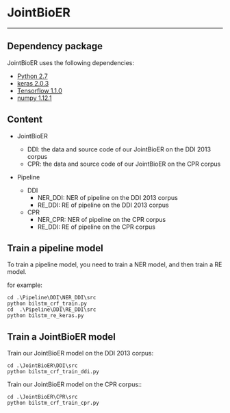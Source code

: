 # JointBioER

***
## Dependency package

JointBioER uses the following dependencies:

- [Python 2.7](https://www.python.org/)
- [keras 2.0.3](https://keras.io/)
- [Tensorflow 1.1.0](https://www.tensorflow.org/)
- [numpy 1.12.1](http://www.numpy.org/)

## Content
- JointBioER
	- DDI: the data and source code of our JointBioER on the DDI 2013 corpus
	- CPR: the data and source code of our JointBioER on the CPR corpus

- Pipeline
	- DDI
		- NER_DDI: NER of pipeline on the DDI 2013 corpus
		- RE_DDI: RE of pipeline on the DDI 2013 corpus
	- CPR
		- NER_CPR: NER of pipeline on the CPR corpus
		- RE_DDI: RE of pipeline on the CPR corpus



## Train a pipeline model
To train a pipeline model, you need to train a NER model, and then train a RE model.

for example:
```
cd .\Pipeline\DDI\NER_DDI\src
python bilstm_crf_train.py
cd  .\Pipeline\DDI\RE_DDI\src
python bilstm_re_keras.py
```

## Train a JointBioER model
Train our JointBioER model on the DDI 2013 corpus:

```
cd .\JointBioER\DDI\src
python bilstm_crf_train_ddi.py 
```

Train our JointBioER model on the CPR corpus::

```
cd .\JointBioER\CPR\src
python bilstm_crf_train_cpr.py 
```
